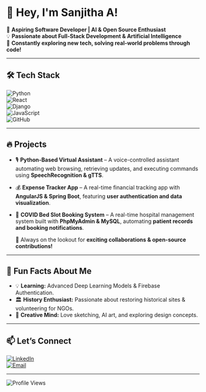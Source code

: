 # 👋 Hey, I'm Sanjitha A!
🚀 **Aspiring Software Developer | AI & Open Source Enthusiast**  
💡 **Passionate about Full-Stack Development & Artificial Intelligence**  
🌱 **Constantly exploring new tech, solving real-world problems through code!**  

---

## 🛠️ Tech Stack  
![Python](https://img.shields.io/badge/-Python-3776AB?logo=python&logoColor=white&style=flat)  
![React](https://img.shields.io/badge/-React-61DAFB?logo=react&logoColor=white&style=flat)  
![Django](https://img.shields.io/badge/-Django-092E20?logo=django&logoColor=white&style=flat)  
![JavaScript](https://img.shields.io/badge/-JavaScript-F7DF1E?logo=javascript&logoColor=black&style=flat)  
![GitHub](https://img.shields.io/badge/-GitHub-181717?logo=github&logoColor=white&style=flat)  

---

## 🔥 Projects  
- 🎙 **Python-Based Virtual Assistant** – A voice-controlled assistant automating web browsing, retrieving updates, and executing commands using **SpeechRecognition & gTTS**.  
- 💰 **Expense Tracker App** – A real-time financial tracking app with **AngularJS & Spring Boot**, featuring **user authentication and data visualization**.  
- 🏥 **COVID Bed Slot Booking System** – A real-time hospital management system built with **PhpMyAdmin & MySQL**, automating **patient records and booking notifications**.
  
  🚀 Always on the lookout for **exciting collaborations & open-source contributions!**  

---

## 🌟 Fun Facts About Me  
- 💡 **Learning:** Advanced Deep Learning Models & Firebase Authentication.  
- 🏛️ **History Enthusiast:** Passionate about restoring historical sites & volunteering for NGOs.  
- 🎨 **Creative Mind:** Love sketching, AI art, and exploring design concepts.  
 

---

## 📫 Let’s Connect  
[![LinkedIn](https://img.shields.io/badge/-LinkedIn-0077B5?logo=linkedin&logoColor=white&style=flat)](https://www.linkedin.com/in/sanjitha-ashok)  
[![Email](https://img.shields.io/badge/-Email-D14836?logo=gmail&logoColor=white&style=flat)](mailto:sanjithaashok123@gmail.com)  

---

![Profile Views](https://komarev.com/ghpvc/?username=Sanjitha30&color=blue)
